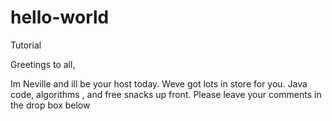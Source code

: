 # hello-world
Tutorial 

Greetings to all,

Im Neville and ill be your host today. 
Weve got lots in store for you. 
  Java code, algorithms , and free snacks up front.
  Please leave your comments in the drop box below
  
  


